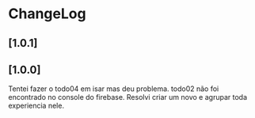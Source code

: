 # ChangeLog

## [1.0.1]

## [1.0.0]
Tentei fazer o todo04 em isar mas deu problema. 
todo02 não foi encontrado no console do firebase.
Resolvi criar um novo e agrupar toda experiencia nele.